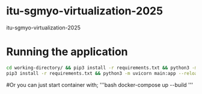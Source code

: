 # itu-sgmyo-virtualization-2025
itu-sgmyo-virtualization-2025

# Running the application
```bash
cd working-directory/ && pip3 install -r requirements.txt && python3 -m uvicorn main:app --reload --port 8000
pip3 install -r requirements.txt && python3 -m uvicorn main:app --reload --port 8002
```
#Or you can just start container with;
'''bash
docker-compose up --build
'''

